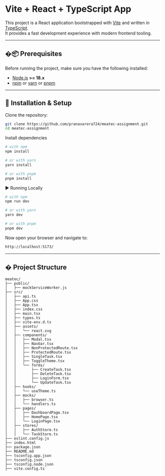 # Vite + React + TypeScript App

This project is a React application bootstrapped with [Vite](https://vitejs.dev/) and written in [TypeScript](https://www.typescriptlang.org/).  
It provides a fast development experience with modern frontend tooling.

---

## �📦 Prerequisites
Before running the project, make sure you have the following installed:

- [Node.js](https://nodejs.org/) **>= 18.x**  
- [npm](https://www.npmjs.com/) or [yarn](https://yarnpkg.com/) or [pnpm](https://pnpm.io/)

---

## 🔧 Installation & Setup

Clone the repository:

```bash
git clone https://github.com/pranavarora724/meatec-assignment.git
cd meatec-assignment

```

Install dependencies

```bash
# with npm
npm install

# or with yarn
yarn install

# or with pnpm
pnpm install
```

▶️ Running Locally

```bash
# with npm
npm run dev

# or with yarn
yarn dev

# or with pnpm
pnpm dev
```
Now open your browser and navigate to:

```bash
http://localhost:5173/
```

---

## � Project Structure

```
meatec/
├── public/
│   ├── mockServiceWorker.js
├── src/
│   ├── api.ts
│   ├── App.css
│   ├── App.tsx
│   ├── index.css
│   ├── main.tsx
│   ├── types.ts
│   ├── vite-env.d.ts
│   ├── assets/
│   │   └── react.svg
│   ├── components/
│   │   ├── Modal.tsx
│   │   ├── Navbar.tsx
│   │   ├── NonProtectedRoute.tsx
│   │   ├── ProtectedRoute.tsx
│   │   ├── SingleTask.tsx
│   │   ├── ToggleTheme.tsx
│   │   └── forms/
│   │       ├── CreateTask.tsx
│   │       ├── DeleteTask.tsx
│   │       ├── LoginForm.tsx
│   │       └── UpdateTask.tsx
│   ├── hooks/
│   │   └── useTheme.ts
│   ├── mocks/
│   │   ├── browser.ts
│   │   └── handlers.ts
│   ├── pages/
│   │   ├── DashboardPage.tsx
│   │   ├── HomePage.tsx
│   │   └── LoginPage.tsx
│   ├── stores/
│   │   ├── AuthStore.ts
│   │   └── TaskStore.ts
├── eslint.config.js
├── index.html
├── package.json
├── README.md
├── tsconfig.app.json
├── tsconfig.json
├── tsconfig.node.json
├── vite.config.ts
```
